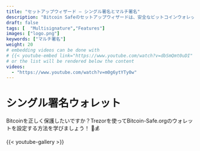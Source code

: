 ```yaml
---
title: "セットアップウィザード — シングル署名とマルチ署名"
description: "Bitcoin Safeのセットアップウィザードは、安全なビットコインウォレットを作成する手順を案内します"
draft: false
tags: [  "Multisignature","Features"]
images: ["logo.png"]
keywords: ["マルチ署名"]
weight: 20
# embedding videos can be done with 
# {{< youtube-embed link="https://www.youtube.com/watch?v=dbSmQmt0uDI" >}}
# or the list will be rendered below the content
videos:
  - "https://www.youtube.com/watch?v=m0g6ytYTy0w"
---
```



# シングル署名ウォレット

Bitcoinを正しく保護したいですか？Trezorを使ってBitcoin-Safe.orgのウォレットを設定する方法を学びましょう！ 🔐💰


{{< youtube-gallery >}}